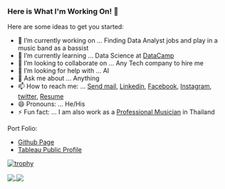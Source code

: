 ### Here is What I'm Working On! 👋

Here are some ideas to get you started:

- 🔭 I’m currently working on ... Finding Data Analyst jobs and play in a music band as a bassist
- 🌱 I’m currently learning ... Data Science at [DataCamp](https://www.datacamp.com/profile/kokoabassplayer)
- 👯 I’m looking to collaborate on ... Any Tech company to hire me
- 🤔 I’m looking for help with ... AI
- 💬 Ask me about ... Anything
- 📫 How to reach me: ... <a href="mailto:kokoabassplayer@gmail.com">Send mail</a>, [Linkedin](https://www.linkedin.com/in/kokoabassplayer/), [Facebook](https://www.facebook.com/KokoaBassPlayer), [Instagram](https://www.instagram.com/kokoabassplayer_rubikk/), [twitter](https://twitter.com/KokoABassPlayer), [Resume](https://www.canva.com/design/DAEBrLjlWZY/wG2e_4HDzDM1lsYUFcDJTg/view?utm_content=DAEBrLjlWZY&utm_campaign=designshare&utm_medium=link&utm_source=sharebutton)
- 😄 Pronouns: ... He/His
- ⚡ Fun fact: ... I am also work as a [Professional Musician](https://www.youtube.com/watch?v=H5Jcw8AfiR0&list=PL-0_Mdj1Pf1x1XXVbmg6a2_VUaky-INR1&index=8) in Thailand

Port Folio: 
- [Github Page](https://kokoabassplayer.github.io/)
- [Tableau Public Profile](https://public.tableau.com/profile/smith2019#!/)

[![trophy](https://github-profile-trophy.vercel.app/?username=Kokoabassplayer&theme=onedark)](https://github.com/ryo-ma/github-profile-trophy)

<a href="https://github.com/anuraghazra/github-readme-stats">
  <img align="center" src="https://github-readme-stats.vercel.app/api?username=Kokoabassplayer&show_icons=true&theme=onedark " />
</a>
<a href="https://github.com/anuraghazra/github-readme-stats">
  <img align="center" src="https://github-readme-stats.vercel.app/api/top-langs/?username=Kokoabassplayer&theme=onedark" />
</a>
